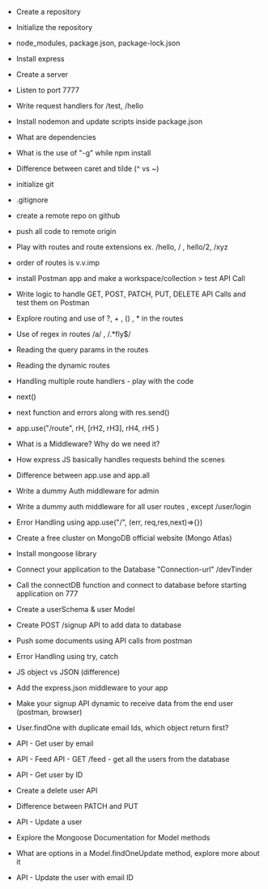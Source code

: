 - Create a repository
- Initialize the repository
- node_modules, package.json, package-lock.json
- Install express
- Create a server
- Listen to port 7777
- Write request handlers for /test, /hello
- Install nodemon and update scripts inside package.json
- What are dependencies
- What is the use of "-g" while npm install
- Difference between caret and tilde (^ vs ~)

- initialize git
- .gitignore
- create a remote repo on github
- push all code to remote origin
- Play with routes and route extensions ex. /hello, / , hello/2, /xyz
- order of routes is v.v.imp
- install Postman app and make a workspace/collection > test API Call
- Write logic to handle GET, POST, PATCH, PUT, DELETE API Calls and test them on Postman
- Explore routing and use of ?, + , () , * in the routes
- Use of regex in routes /a/ , /.*fly$/ 
- Reading the query params in the routes
- Reading the dynamic routes

- Handling multiple route handlers - play with the code
- next()
- next function and errors along with res.send()
- app.use("/route", rH, [rH2, rH3], rH4, rH5 )
- What is a Middleware? Why do we need it?
- How express JS basically handles requests behind the scenes
- Difference between app.use and app.all 
- Write a dummy Auth middleware for admin
- Write a dummy auth middleware for all user routes , except  /user/login
- Error Handling using app.use("/", (err, req,res,next)=>{})

- Create a free cluster on MongoDB official website (Mongo Atlas)
- Install mongoose library
- Connect your application to the Database "Connection-url"  /devTinder
- Call the connectDB function and connect to database before starting application on 777
- Create a userSchema & user Model
- Create POST /signup API to add data to database
- Push some documents using API calls from postman
- Error Handling using try, catch

- JS object vs JSON (difference)
- Add the express.json middleware to your app
- Make your signup API dynamic to receive data from the end user (postman, browser)
- User.findOne with duplicate email Ids, which object return first?
- API - Get user by email
- API - Feed API - GET /feed - get all the users from the database
- API - Get user by ID 
- Create a delete user API
- Difference between PATCH and PUT
- API - Update a user
- Explore the Mongoose Documentation for Model methods
- What are options in a Model.findOneUpdate method, explore more about it
- API - Update the user with email ID